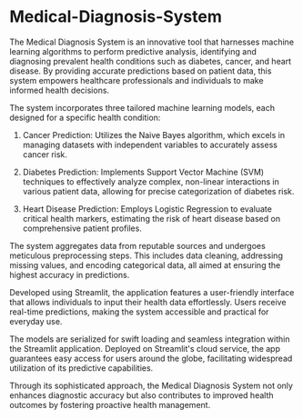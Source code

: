 # Medical-Diagnosis-System

The Medical Diagnosis System is an innovative tool that harnesses machine learning algorithms to perform predictive analysis, identifying and diagnosing prevalent health conditions such as diabetes, cancer, and heart disease. By providing accurate predictions based on patient data, this system empowers healthcare professionals and individuals to make informed health decisions.

The system incorporates three tailored machine learning models, each designed for a specific health condition:

1. Cancer Prediction: Utilizes the Naive Bayes algorithm, which excels in managing datasets with independent variables to accurately assess cancer risk.

2. Diabetes Prediction: Implements Support Vector Machine (SVM) techniques to effectively analyze complex, non-linear interactions in various patient data, allowing for precise categorization of diabetes risk.

3. Heart Disease Prediction: Employs Logistic Regression to evaluate critical health markers, estimating the risk of heart disease based on comprehensive patient profiles.

The system aggregates data from reputable sources and undergoes meticulous preprocessing steps. This includes data cleaning, addressing missing values, and encoding categorical data, all aimed at ensuring the highest accuracy in predictions.

Developed using Streamlit, the application features a user-friendly interface that allows individuals to input their health data effortlessly. Users receive real-time predictions, making the system accessible and practical for everyday use.

The models are serialized for swift loading and seamless integration within the Streamlit application. Deployed on Streamlit's cloud service, the app guarantees easy access for users around the globe, facilitating widespread utilization of its predictive capabilities.

Through its sophisticated approach, the Medical Diagnosis System not only enhances diagnostic accuracy but also contributes to improved health outcomes by fostering proactive health management.
